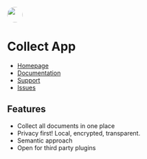 <a href="https://www.patreon.com/bePatron?u=18053003" data-patreon-widget-type="become-patron-button" title="Support the project via Patreon"><img src="https://c5.patreon.com/external/logo/become_a_patron_button@2x.png" style="border-radius: 999px; height: 36px;" height="36"></a>

# Collect App

- [Homepage](https://collect-app.com)
- [Documentation](https://collect-app.com/help)
- [Support](https://collect-app.com/support)
- [Issues](https://github.com/holtwick/collect/issues)

## Features

- Collect all documents in one place
- Privacy first! Local, encrypted, transparent.
- Semantic approach
- Open for third party plugins
